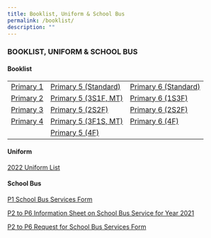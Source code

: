 ```yaml
---
title: Booklist, Uniform & School Bus
permalink: /booklist/
description: ""
---
```




### BOOKLIST, UNIFORM & SCHOOL BUS

#### Booklist

| | | |
| --- | --- | --- |
| [Primary 1](/files/P1-2022-Textbook-List.pdf) | [Primary 5 (Standard)](/files/P5-STD.pdf) | [Primary 6 (Standard)](/files/P6-STD.pdf) |
| [Primary 2](/files/P2.pdf) | [Primary 5 (3S1F, MT)](/files/P5-3S1FMT.pdf) | [Primary 6 (1S3F)](/files/P6-1S3F.pdf) |
| [Primary 3](/files/P3.pdf) | [Primary 5 (2S2F)](/files/P5-2S2F.pdf) | [Primary 6 (2S2F)](/files/P6-2S2F.pdf) |
| [Primary 4](/files/P4.pdf) | [Primary 5 (3F1S, MT)](/files/P5-3F1SMT.pdf) | [Primary 6 (4F)](/files/P6-FDN.pdf) |
|  | [Primary 5 (4F)](/files/P5-4F.pdf) |  |

#### Uniform

[2022 Uniform List](/files/Uniform-List.pdf)

#### School Bus

[P1 School Bus Services Form](/files/Request-for-School-Bus-Services-Form.pdf)

[P2 to P6 Information Sheet on School Bus Service for Year 2021](/files/Information-Sheet-on-School-Bus-Service-for-Year-2021-P2-to-P6.pdf)

[P2 to P6 Request for School Bus Services Form](/files/Request-for-School-Bus-Services-Form-P2-to-P6.pdf)